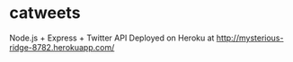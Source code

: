 catweets
========

Node.js + Express + Twitter API
Deployed on Heroku at http://mysterious-ridge-8782.herokuapp.com/
